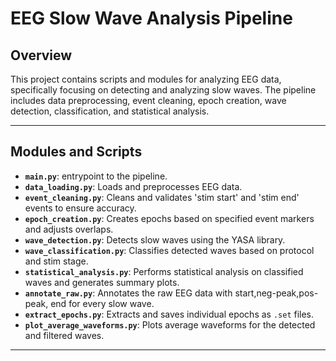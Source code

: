 

# EEG Slow Wave Analysis Pipeline

## Overview
This project contains scripts and modules for analyzing EEG data, specifically focusing on detecting and analyzing slow waves. The pipeline includes data preprocessing, event cleaning, epoch creation, wave detection, classification, and statistical analysis.

---


## Modules and Scripts

- **`main.py`**: entrypoint to the pipeline.
- **`data_loading.py`**: Loads and preprocesses EEG data.
- **`event_cleaning.py`**: Cleans and validates 'stim start' and 'stim end' events to ensure accuracy.
- **`epoch_creation.py`**: Creates epochs based on specified event markers and adjusts overlaps.
- **`wave_detection.py`**: Detects slow waves using the YASA library.
- **`wave_classification.py`**: Classifies detected waves based on protocol and stim stage.
- **`statistical_analysis.py`**: Performs statistical analysis on classified waves and generates summary plots.
- **`annotate_raw.py`**: Annotates the raw EEG data with start,neg-peak,pos-peak, end for every slow wave.
- **`extract_epochs.py`**: Extracts and saves individual epochs as `.set` files.
- **`plot_average_waveforms.py`**: Plots average waveforms for the detected and filtered waves.


---


